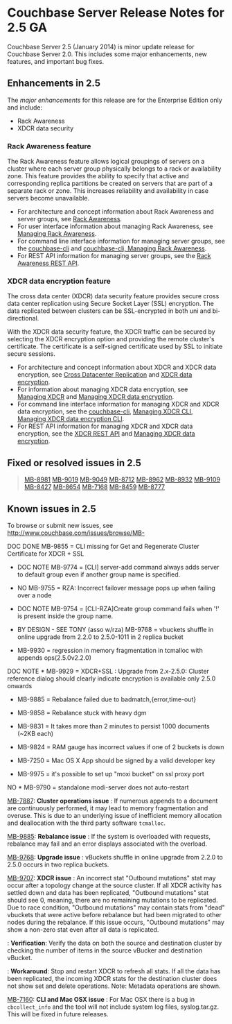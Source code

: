 
# Couchbase Server Release Notes for 2.5 GA
Couchbase Server 2.5 (January 2014) is minor update release for 
Couchbase Server 2.0. This includes some major enhancements, 
new features, and important bug fixes.


## Enhancements in 2.5

The *major enhancements* for this release are for the Enterprise Edition only 
and include:

* Rack Awareness
* XDCR data security


### Rack Awareness feature
The Rack Awareness feature allows logical groupings of servers on a cluster 
where each server group physically belongs to a rack or availability zone. 
This feature provides the ability to specify that active and corresponding 
replica partitions be created on servers that are part of a separate rack or zone. 
This increases reliability and availability in case servers become unavailable. 

* For architecture and concept information about Rack Awareness and server groups, see  [Rack Awareness](../cb-admin/#cb-concepts-rack-aware).
* For user interface information about managing Rack Awareness, see  [Managing Rack Awareness](../cb-admin/#cb-admin-tasks-rack-aware).
* For command line interface information for managing server groups, see the 
[couchbase-cli](../cb-cli/#couchbase-cli-tool) and 
[couchbase-cli, Managing Rack Awareness](../cb-cli/#cb-cli-rack-aware).
* For REST API information for managing server groups, see the 
[Rack Awareness REST API](../cb-rest-api/#cb-restapi-rack-aware).


### XDCR data encryption feature
The cross data center (XDCR) data security feature provides secure cross 
data center replication using Secure Socket Layer (SSL) encryption. 
The data replicated between clusters can be SSL-encrypted in both uni and bi-directional. 

With the XDCR data security feature, the XDCR traffic can be secured by selecting the 
XDCR encryption option and providing the remote cluster's certificate. 
The certificate is a self-signed certificate used by SSL to initiate secure sessions.

* For architecture and concept information about XDCR and XDCR data encryption, see 
[Cross Datacenter Replication](../cb-admin/#cb-concepts-xdcr) and 
[XDCR data encryption](../cd-admin/#cb-concepts-xdcr-data-encrypt).
* For information about managing XDCR data encryption, see  
[Managing XDCR](../cb-admin/#couchbase-admin-tasks-xdcr) and 
[Managing XDCR data encryption](../cb-admin/#cb-admin-tasks-xdcr-encrypt).
* For command line interface information for managing XDCR and XDCR data encryption, see the 
[couchbase-cli](../cb-cli/#couchbase-cli-tool), 
[Managing XDCR CLI](../cb-cli/#cb-cli-xdcr),  
[Managing XDCR data encryption CLI](../cb-cli/#cb-cli-xdcr-data-encrypt).
* For REST API information for managing XDCR and XDCR data encryption, see the 
[XDCR REST API](../cb-rest-api/#couchbase-admin-restapi-xdcr) and 
[Managing XDCR data encryption](../cb-rest-api/#cb-restapi-xdcr-data-encrypt).


## Fixed or resolved issues in 2.5
>[MB-8981](https://www.couchbase.com/issues/browse/MB-8981) 
>[MB-9019](https://www.couchbase.com/issues/browse/MB-9019) 
>[MB-9049](https://www.couchbase.com/issues/browse/MB-9049) 
>[MB-8712](http://www.couchbase.com/issues/browse/MB-8712)
>[MB-8962](http://www.couchbase.com/issues/browse/MB-8962)
>[MB-8932](http://www.couchbase.com/issues/browse/MB-8932)
>[MB-9109](http://www.couchbase.com/issues/browse/MB-9109)
>[MB-8427](http://www.couchbase.com/issues/browse/MB-8427) 
>[MB-8654](http://www.couchbase.com/issues/browse/MB-8654)
>[MB-7168](http://www.couchbase.com/issues/browse/MB-7168)
>[MB-8459](http://www.couchbase.com/issues/browse/MB-8459)
>[MB-8777](http://www.couchbase.com/issues/browse/MB-8777)


## Known issues in 2.5
To browse or submit new issues, see http://www.couchbase.com/issues/browse/MB-

DOC DONE MB-9855 = CLI missing for Get and Regenerate Cluster Certificate for XDCR + SSL

* DOC NOTE MB-9774 = [CLI] server-add command always adds server to default group even if another group name is specified.

* NO MB-9755 = RZA: Incorrect failover message pops up when failing over a node

* DOC NOTE MB-9754 = [CLI-RZA]Create group command fails when '!' is present inside the group name.
* BY DESIGN - SEE TONY (asso w/rza)  MB-9768 = vbuckets shuffle in online upgrade from 2.2.0 to 2.5.0-1011 in 2 replica bucket

* MB-9930 = regression in memory fragmentation in tcmalloc with appends ops(2.5.0v2.2.0)

DOC NOTE * MB-9929 = XDCR+SSL : Upgrade from 2.x-2.5.0: Cluster reference dialog should clearly indicate encryption is available only 2.5.0 onwards

* MB-9885 = Rebalance failed due to badmatch,{error,time-out}

* MB-9858 = Rebalance stuck with heavy dgm

* MB-9831 = It takes more than 2 minutes to persist 1000 documents (~2KB each)

* MB-9824 = RAM gauge has incorrect values if one of 2 buckets is down

* MB-7250 = Mac OS X App should be signed by a valid developer key

* MB-9975 = it's possible to set up "moxi bucket" on ssl proxy port

NO * MB-9790 = standalone modi-server does not auto-restart


[MB-7887](http://www.couchbase.com/issues/browse/MB-7887): **Cluster operations issue**
: If numerous appends to a document are continuously performed, it may lead to 
memory fragmentation and overuse. This is due to an underlying issue of 
inefficient memory allocation and deallocation with the third party software 
`tcmalloc`.

[MB-9885](http://www.couchbase.com/issues/browse/MB-9885): **Rebalance issue**
: If the system is overloaded with requests, rebalance may fail and an error displays associated with the overload. 

[MB-9768](https://www.couchbase.com/issues/browse/MB-9768): **Upgrade issue** 
: vBuckets shuffle in online upgrade from 2.2.0 to 2.5.0 occurs in two replica buckets.

[MB-9707](https://www.couchbase.com/issues/browse/MB-9707): **XDCR issue**
: An incorrect stat "Outbound mutations" stat may occur after a topology change at the source cluster. If all XDCR activity has settled down and data has been replicated, "Outbound mutations" stat should see 0, meaning, there are no remaining mutations to be replicated. Due to race condition, "Outbound mutations" may contain stats from "dead" vbuckets that were active before rebalance but had been migrated to other nodes during the rebalance. If this issue occurs, "Outbound mutations" may show a non-zero stat even after all data is replicated. 

: **Verification**: Verify the data on both the source and destination cluster by checking the number of items in the source vBucker and destination vBucket.

: **Workaround**: Stop and restart XDCR to refresh all stats. If all the data has been replicated, the incoming XDCR stats for the destination cluster does not show set and delete operations. Note: Metadata operations are shown. 

[MB-7160](http://www.couchbase.com/issues/browse/MB-7160): **CLI and Mac OSX issue**
: For Mac OSX there is a bug in `cbcollect_info` and the tool will not 
    include system log files, syslog.tar.gz. This will be fixed in future releases.
